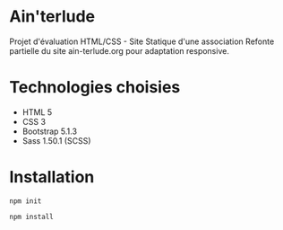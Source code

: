 # Ain'terlude

Projet d'évaluation HTML/CSS - Site Statique d'une association
Refonte partielle du site ain-terlude.org pour adaptation responsive.

# Technologies choisies

-   HTML 5
-   CSS 3
-   Bootstrap 5.1.3
-   Sass 1.50.1 (SCSS)

# Installation

```
npm init
```

```
npm install
```
